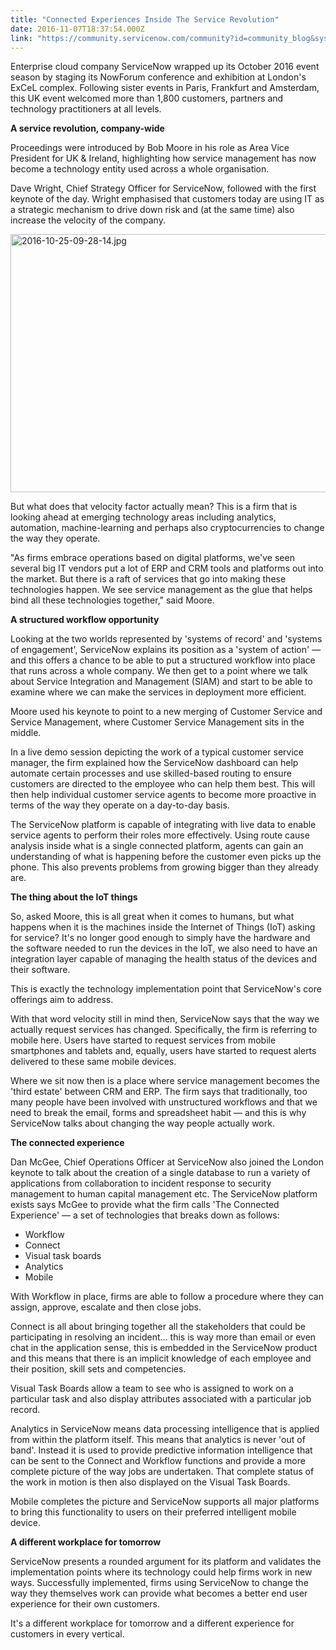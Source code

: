 ```yaml
---
title: "Connected Experiences Inside The Service Revolution"
date: 2016-11-07T18:37:54.000Z
link: "https://community.servicenow.com/community?id=community_blog&sys_id=13fde62ddbd0dbc01dcaf3231f96191b"
---
```

<p>Enterprise cloud company ServiceNow wrapped up its October 2016 event season by staging its NowForum conference and exhibition at London's ExCeL complex. Following sister events in Paris, Frankfurt and Amsterdam, this UK event welcomed more than 1,800 customers, partners and technology practitioners at all levels.</p><p></p><p><strong>A service revolution, company-wide</strong></p><p></p><p>Proceedings were introduced by Bob Moore in his role as Area Vice President for UK &amp; Ireland, highlighting how service management has now become a technology entity used across a whole organisation.</p><p></p><p>Dave Wright, Chief Strategy Officer for ServiceNow, followed with the first keynote of the day. Wright emphasised that customers today are using IT as a strategic mechanism to drive down risk and (at the same time) also increase the velocity of the company.</p><p></p><p><img   alt="2016-10-25-09-28-14.jpg" class="image-1 jive-image" src="c381c982db50130468c1fb651f961958.iix" style="width: 620px; height: 413px;"/></p><p></p><p>But what does that velocity factor actually mean? This is a firm that is looking ahead at emerging technology areas including analytics, automation, machine-learning and perhaps also cryptocurrencies to change the way they operate.</p><p></p><p>"As firms embrace operations based on digital platforms, we've seen several big IT vendors put a lot of ERP and CRM tools and platforms out into the market. But there is a raft of services that go into making these technologies happen. We see service management as the glue that helps bind all these technologies together," said Moore.</p><p></p><p><strong>A structured workflow opportunity</strong></p><p></p><p>Looking at the two worlds represented by 'systems of record' and 'systems of engagement', ServiceNow explains its position as a 'system of action' — and this offers a chance to be able to put a structured workflow into place that runs across a whole company. We then get to a point where we talk about Service Integration and Management (SIAM) and start to be able to examine where we can make the services in deployment more efficient.</p><p></p><p>Moore used his keynote to point to a new merging of Customer Service and Service Management, where Customer Service Management sits in the middle.</p><p></p><p>In a live demo session depicting the work of a typical customer service manager, the firm explained how the ServiceNow dashboard can help automate certain processes and use skilled-based routing to ensure customers are directed to the employee who can help them best. This will then help individual customer service agents to become more proactive in terms of the way they operate on a day-to-day basis.</p><p></p><p>The ServiceNow platform is capable of integrating with live data to enable service agents to perform their roles more effectively. Using route cause analysis inside what is a single connected platform, agents can gain an understanding of what is happening before the customer even picks up the phone. This also prevents problems from growing bigger than they already are.</p><p></p><p><strong>The thing about the IoT things</strong></p><p></p><p>So, asked Moore, this is all great when it comes to humans, but what happens when it is the machines inside the Internet of Things (IoT) asking for service? It's no longer good enough to simply have the hardware and the software needed to run the devices in the IoT, we also need to have an integration layer capable of managing the health status of the devices and their software.</p><p></p><p>This is exactly the technology implementation point that ServiceNow's core offerings aim to address.</p><p></p><p>With that word velocity still in mind then, ServiceNow says that the way we actually request services has changed. Specifically, the firm is referring to mobile here. Users have started to request services from mobile smartphones and tablets and, equally, users have started to request alerts delivered to these same mobile devices.</p><p></p><p>Where we sit now then is a place where service management becomes the 'third estate' between CRM and ERP. The firm says that traditionally, too many people have been involved with unstructured workflows and that we need to break the email, forms and spreadsheet habit — and this is why ServiceNow talks about changing the way people actually work.</p><p></p><p><strong>The connected experience</strong></p><p></p><p>Dan McGee, Chief Operations Officer at ServiceNow also joined the London keynote to talk about the creation of a single database to run a variety of applications from collaboration to incident response to security management to human capital management etc. The ServiceNow platform exists says McGee to provide what the firm calls 'The Connected Experience' — a set of technologies that breaks down as follows:</p><p></p><ul style="list-style-type: disc;"><li>Workflow</li><li>Connect</li><li>Visual task boards</li><li>Analytics</li><li>Mobile</li></ul><p></p><p>With Workflow in place, firms are able to follow a procedure where they can assign, approve, escalate and then close jobs.</p><p></p><p>Connect is all about bringing together all the stakeholders that could be participating in resolving an incident… this is way more than email or even chat in the application sense, this is embedded in the ServiceNow product and this means that there is an implicit knowledge of each employee and their position, skill sets and competencies.</p><p></p><p>Visual Task Boards allow a team to see who is assigned to work on a particular task and also display attributes associated with a particular job record.</p><p></p><p>Analytics in ServiceNow means data processing intelligence that is applied from within the platform itself. This means that analytics is never 'out of band'. Instead it is used to provide predictive information intelligence that can be sent to the Connect and Workflow functions and provide a more complete picture of the way jobs are undertaken. That complete status of the work in motion is then also displayed on the Visual Task Boards.</p><p></p><p>Mobile completes the picture and ServiceNow supports all major platforms to bring this functionality to users on their preferred intelligent mobile device.</p><p></p><p><strong>A different workplace for tomorrow</strong></p><p></p><p>ServiceNow presents a rounded argument for its platform and validates the implementation points where its technology could help firms work in new ways. Successfully implemented, firms using ServiceNow to change the way they themselves work can provide what becomes a better end user experience for their own customers.</p><p></p><p>It's a different workplace for tomorrow and a different experience for customers in every vertical.</p>